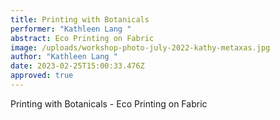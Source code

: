 ```yaml
---
title: Printing with Botanicals
performer: "Kathleen Lang "
abstract: Eco Printing on Fabric
image: /uploads/workshop-photo-july-2022-kathy-metaxas.jpg
author: "Kathleen Lang "
date: 2023-02-25T15:00:33.476Z
approved: true
---
```

Printing with Botanicals - Eco Printing on Fabric
